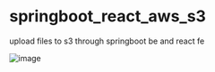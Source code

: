 # springboot_react_aws_s3
upload files to s3 through springboot be and react fe

![image](https://user-images.githubusercontent.com/42044692/226044099-967b63a3-2ffb-4d91-b945-d09378ebcaf9.png)
